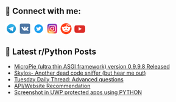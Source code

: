 ## 🔎 Connect with me:
[<img src="https://github.com/bullbesh/bullbesh/blob/main/images/Telegram.png" width="32" height="32" />](https://t.me/bullbesh)
[<img src="https://github.com/bullbesh/bullbesh/blob/main/images/VK.png" width="32" height="32" />](https://vk.com/bullbesh)
[<img src="https://github.com/bullbesh/bullbesh/blob/main/images/Twitter.png" width="32" height="32" />](https://twitter.com/bullbesh1)
[<img src="https://github.com/bullbesh/bullbesh/blob/main/images/Instagram.png" width="32" height="32" />](https://www.instagram.com/bullbesh)
[<img src="https://github.com/bullbesh/bullbesh/blob/main/images/Reddit.png" width="32" height="32" />](https://www.reddit.com/user/bullbesh)
[<img src="https://github.com/bullbesh/bullbesh/blob/main/images/YouTube.png" width="32" height="32" />](https://www.youtube.com/channel/UCtfjRs6uzgq5mfm8S06WTcg)

## 📕 Latest r/Python Posts
<!-- BLOG-POST-LIST:START -->
- [MicroPie &lpar;ultra thin ASGI framework&rpar; version 0.9.9.8 Released](https://www.reddit.com/r/Python/comments/1kwd9ml/micropie_ultra_thin_asgi_framework_version_0998/)
- [Skylos- Another dead code sniffer &lpar;but hear me out&rpar;](https://www.reddit.com/r/Python/comments/1kwakjj/skylos_another_dead_code_sniffer_but_hear_me_out/)
- [Tuesday Daily Thread: Advanced questions](https://www.reddit.com/r/Python/comments/1kw9et4/tuesday_daily_thread_advanced_questions/)
- [API/Website Recommendation](https://www.reddit.com/r/Python/comments/1kw7jrx/apiwebsite_recommendation/)
- [Screenshot in UWP protected apps using PYTHON](https://www.reddit.com/r/Python/comments/1kw2nyt/screenshot_in_uwp_protected_apps_using_python/)
<!-- BLOG-POST-LIST:END -->
